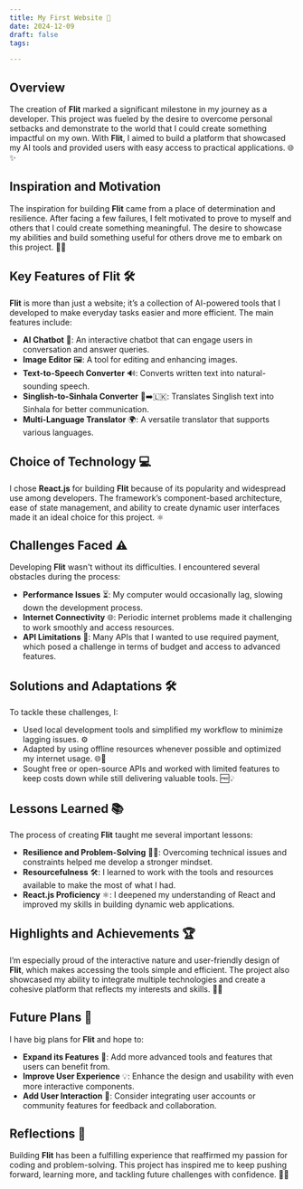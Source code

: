 ```yaml
---
title: My First Website 🚀
date: 2024-12-09
draft: false
tags:

---
```



## Overview
The creation of **Flit** marked a significant milestone in my journey as a developer. This project was fueled by the desire to overcome personal setbacks and demonstrate to the world that I could create something impactful on my own. With **Flit**, I aimed to build a platform that showcased my AI tools and provided users with easy access to practical applications. 🌐✨

## Inspiration and Motivation
The inspiration for building **Flit** came from a place of determination and resilience. After facing a few failures, I felt motivated to prove to myself and others that I could create something meaningful. The desire to showcase my abilities and build something useful for others drove me to embark on this project. 💪🔥

## Key Features of Flit 🛠️
**Flit** is more than just a website; it’s a collection of AI-powered tools that I developed to make everyday tasks easier and more efficient. The main features include:
- **AI Chatbot** 🤖: An interactive chatbot that can engage users in conversation and answer queries.
- **Image Editor** 🖼️: A tool for editing and enhancing images.
- **Text-to-Speech Converter** 🔊: Converts written text into natural-sounding speech.
- **Singlish-to-Sinhala Converter** 📝➡️🇱🇰: Translates Singlish text into Sinhala for better communication.
- **Multi-Language Translator** 🌍: A versatile translator that supports various languages.

## Choice of Technology 💻
I chose **React.js** for building **Flit** because of its popularity and widespread use among developers. The framework’s component-based architecture, ease of state management, and ability to create dynamic user interfaces made it an ideal choice for this project. ⚛️

## Challenges Faced ⚠️
Developing **Flit** wasn't without its difficulties. I encountered several obstacles during the process:
- **Performance Issues** ⏳: My computer would occasionally lag, slowing down the development process.
- **Internet Connectivity** 🌐: Periodic internet problems made it challenging to work smoothly and access resources.
- **API Limitations** 💸: Many APIs that I wanted to use required payment, which posed a challenge in terms of budget and access to advanced features.

## Solutions and Adaptations 🛠️
To tackle these challenges, I:
- Used local development tools and simplified my workflow to minimize lagging issues. ⚙️
- Adapted by using offline resources whenever possible and optimized my internet usage. 🌐💪
- Sought free or open-source APIs and worked with limited features to keep costs down while still delivering valuable tools. 🆓💡

## Lessons Learned 📚
The process of creating **Flit** taught me several important lessons:
- **Resilience and Problem-Solving** 🧗‍♂️: Overcoming technical issues and constraints helped me develop a stronger mindset.
- **Resourcefulness** 🛠️: I learned to work with the tools and resources available to make the most of what I had.
- **React.js Proficiency** ⚛️: I deepened my understanding of React and improved my skills in building dynamic web applications.

## Highlights and Achievements 🏆
I’m especially proud of the interactive nature and user-friendly design of **Flit**, which makes accessing the tools simple and efficient. The project also showcased my ability to integrate multiple technologies and create a cohesive platform that reflects my interests and skills. 🎉👏

## Future Plans 🔮
I have big plans for **Flit** and hope to:
- **Expand its Features** 🔧: Add more advanced tools and features that users can benefit from.
- **Improve User Experience** 💡: Enhance the design and usability with even more interactive components.
- **Add User Interaction** 🤝: Consider integrating user accounts or community features for feedback and collaboration.

## Reflections 🤔
Building **Flit** has been a fulfilling experience that reaffirmed my passion for coding and problem-solving. This project has inspired me to keep pushing forward, learning more, and tackling future challenges with confidence. 🌟🚀
